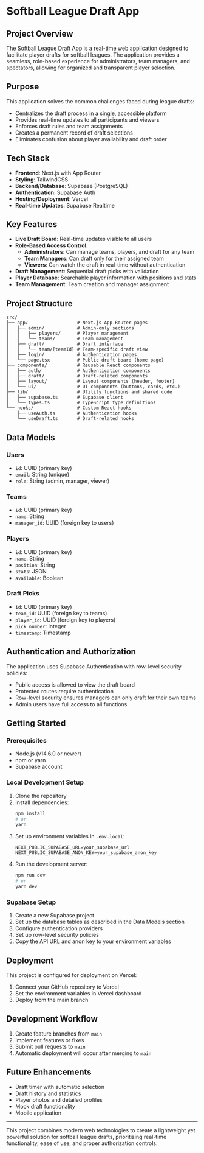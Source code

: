 # Softball League Draft App

## Project Overview

The Softball League Draft App is a real-time web application designed to facilitate player drafts for softball leagues. The application provides a seamless, role-based experience for administrators, team managers, and spectators, allowing for organized and transparent player selection.

## Purpose

This application solves the common challenges faced during league drafts:
- Centralizes the draft process in a single, accessible platform
- Provides real-time updates to all participants and viewers
- Enforces draft rules and team assignments
- Creates a permanent record of draft selections
- Eliminates confusion about player availability and draft order

## Tech Stack

- **Frontend**: Next.js with App Router
- **Styling**: TailwindCSS
- **Backend/Database**: Supabase (PostgreSQL)
- **Authentication**: Supabase Auth
- **Hosting/Deployment**: Vercel
- **Real-time Updates**: Supabase Realtime

## Key Features

- **Live Draft Board**: Real-time updates visible to all users
- **Role-Based Access Control**:
  - **Administrators**: Can manage teams, players, and draft for any team
  - **Team Managers**: Can draft only for their assigned team
  - **Viewers**: Can watch the draft in real-time without authentication
- **Draft Management**: Sequential draft picks with validation
- **Player Database**: Searchable player information with positions and stats
- **Team Management**: Team creation and manager assignment

## Project Structure

```
src/
├── app/                  # Next.js App Router pages
│   ├── admin/            # Admin-only sections
│   │   ├── players/      # Player management
│   │   └── teams/        # Team management
│   ├── draft/            # Draft interface
│   │   └── team/[teamId] # Team-specific draft view
│   ├── login/            # Authentication pages
│   └── page.tsx          # Public draft board (home page)
├── components/           # Reusable React components
│   ├── auth/             # Authentication components
│   ├── draft/            # Draft-related components
│   ├── layout/           # Layout components (header, footer)
│   └── ui/               # UI components (buttons, cards, etc.)
├── lib/                  # Utility functions and shared code
│   ├── supabase.ts       # Supabase client
│   └── types.ts          # TypeScript type definitions
└── hooks/                # Custom React hooks
    ├── useAuth.ts        # Authentication hooks
    └── useDraft.ts       # Draft-related hooks
```

## Data Models

### Users
- `id`: UUID (primary key)
- `email`: String (unique)
- `role`: String (admin, manager, viewer)

### Teams
- `id`: UUID (primary key)
- `name`: String
- `manager_id`: UUID (foreign key to users)

### Players
- `id`: UUID (primary key)
- `name`: String
- `position`: String
- `stats`: JSON
- `available`: Boolean

### Draft Picks
- `id`: UUID (primary key)
- `team_id`: UUID (foreign key to teams)
- `player_id`: UUID (foreign key to players)
- `pick_number`: Integer
- `timestamp`: Timestamp

## Authentication and Authorization

The application uses Supabase Authentication with row-level security policies:

- Public access is allowed to view the draft board
- Protected routes require authentication
- Row-level security ensures managers can only draft for their own teams
- Admin users have full access to all functions

## Getting Started

### Prerequisites
- Node.js (v14.6.0 or newer)
- npm or yarn
- Supabase account

### Local Development Setup

1. Clone the repository
2. Install dependencies:
   ```bash
   npm install
   # or
   yarn
   ```
3. Set up environment variables in `.env.local`:
   ```
   NEXT_PUBLIC_SUPABASE_URL=your_supabase_url
   NEXT_PUBLIC_SUPABASE_ANON_KEY=your_supabase_anon_key
   ```
4. Run the development server:
   ```bash
   npm run dev
   # or
   yarn dev
   ```

### Supabase Setup

1. Create a new Supabase project
2. Set up the database tables as described in the Data Models section
3. Configure authentication providers
4. Set up row-level security policies
5. Copy the API URL and anon key to your environment variables

## Deployment

This project is configured for deployment on Vercel:

1. Connect your GitHub repository to Vercel
2. Set the environment variables in Vercel dashboard
3. Deploy from the main branch

## Development Workflow

1. Create feature branches from `main`
2. Implement features or fixes
3. Submit pull requests to `main`
4. Automatic deployment will occur after merging to `main`

## Future Enhancements

- Draft timer with automatic selection
- Draft history and statistics
- Player photos and detailed profiles
- Mock draft functionality
- Mobile application

---

This project combines modern web technologies to create a lightweight yet powerful solution for softball league drafts, prioritizing real-time functionality, ease of use, and proper authorization controls.